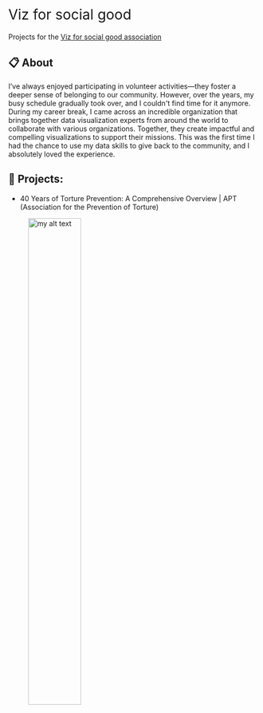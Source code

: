 <h1 style="font-weight:normal">
  Viz for social good
</h1>

Projects for the [Viz for social good association](https://www.vizforsocialgood.com)

## :clipboard: About 

I’ve always enjoyed participating in volunteer activities—they foster a deeper sense of belonging to our community. 
However, over the years, my busy schedule gradually took over, and I couldn't find time for it anymore. 
During my career break, I came across an incredible organization that brings together data visualization experts 
from around the world to collaborate with various organizations. Together, they create impactful and compelling 
visualizations to support their missions.
This was the first time I had the chance to use my data skills to give back to the community, and I absolutely 
loved the experience.

## :file_folder: Projects:
- 40 Years of Torture Prevention: A Comprehensive Overview | APT (Association for the Prevention of Torture)
<figure>
  <a href="https://public.tableau.com/views/40YearsofTorturePreventionAComprehensiveOverview/Overview">
    <img src="./images/dashboard.png" width="50%" alt="my alt text"/>
  </a><br/>
</figure>

